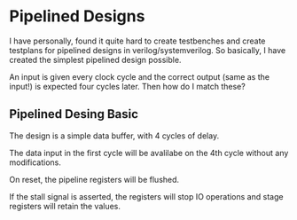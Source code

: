 # Pipelined Designs

I have personally, found it quite hard to create testbenches and create testplans for pipelined designs in verilog/systemverilog.
So basically, I have created the simplest pipelined design possible.

An input is given every clock cycle and the correct output (same as the input!) is expected  four cycles later.
Then how do I match these? 

## Pipelined Desing Basic

The design is a simple data buffer, with 4 cycles of delay.

The data input in the first cycle will be avalilabe on the 4th cycle 
without any modifications. 

On reset, the pipeline registers will be flushed.

If the stall signal is asserted, the registers will stop IO operations
and stage registers will retain the values.